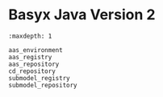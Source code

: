 # Basyx Java Version 2

```{toctree}
:maxdepth: 1

aas_environment
aas_registry
aas_repository
cd_repository
submodel_registry
submodel_repository
```